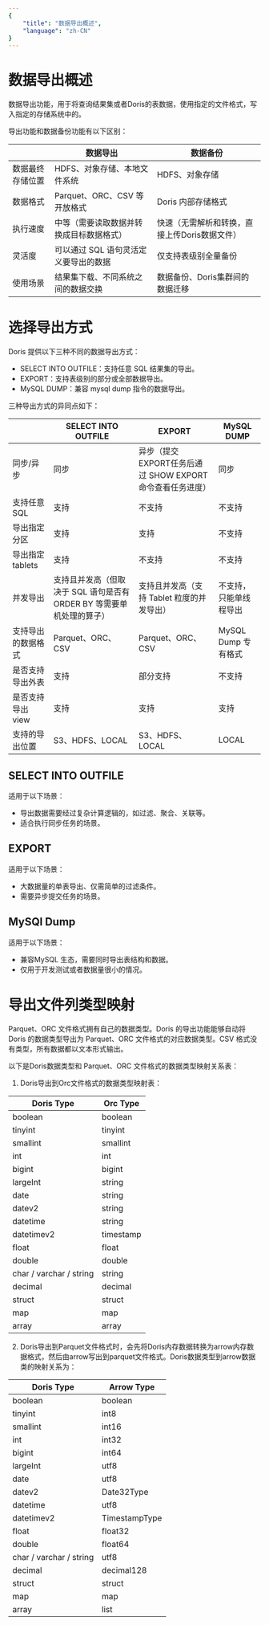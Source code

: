 ```yaml
---
{
    "title": "数据导出概述",
    "language": "zh-CN"
}
---
```


<!-- 
Licensed to the Apache Software Foundation (ASF) under one
or more contributor license agreements.  See the NOTICE file
distributed with this work for additional information
regarding copyright ownership.  The ASF licenses this file
to you under the Apache License, Version 2.0 (the
"License"); you may not use this file except in compliance
with the License.  You may obtain a copy of the License at

  http://www.apache.org/licenses/LICENSE-2.0

Unless required by applicable law or agreed to in writing,
software distributed under the License is distributed on an
"AS IS" BASIS, WITHOUT WARRANTIES OR CONDITIONS OF ANY
KIND, either express or implied.  See the License for the
specific language governing permissions and limitations
under the License.
-->

# 数据导出概述
数据导出功能，用于将查询结果集或者Doris的表数据，使用指定的文件格式，写入指定的存储系统中的。

导出功能和数据备份功能有以下区别：

| |数据导出|数据备份|
| ----- | ----- | ----- |
|数据最终存储位置|HDFS、对象存储、本地文件系统|HDFS、对象存储|
|数据格式|Parquet、ORC、CSV 等开放格式|Doris 内部存储格式|
|执行速度|中等（需要读取数据并转换成目标数据格式）|快速（无需解析和转换，直接上传Doris数据文件）|
|灵活度|可以通过 SQL 语句灵活定义要导出的数据|仅支持表级别全量备份|
|使用场景|结果集下载、不同系统之间的数据交换|数据备份、Doris集群间的数据迁移|

# 选择导出方式
Doris 提供以下三种不同的数据导出方式：

* SELECT INTO OUTFILE：支持任意 SQL 结果集的导出。
* EXPORT：支持表级别的部分或全部数据导出。
* MySQL DUMP：兼容 mysql dump 指令的数据导出。



三种导出方式的异同点如下：

| |SELECT INTO OUTFILE|EXPORT|MySQL DUMP|
| ----- | ----- | ----- | ----- |
|同步/异步|同步|异步（提交EXPORT任务后通过 SHOW EXPORT 命令查看任务进度）|同步|
|支持任意 SQL|支持|不支持|不支持|
|导出指定分区|支持|支持|不支持|
|导出指定tablets|支持|不支持|不支持|
|并发导出|支持且并发高（但取决于 SQL 语句是否有 ORDER BY 等需要单机处理的算子）|支持且并发高（支持 Tablet 粒度的并发导出）|不支持，只能单线程导出|
|支持导出的数据格式|Parquet、ORC、CSV|Parquet、ORC、CSV|MySQL Dump 专有格式|
|是否支持导出外表|支持|部分支持|不支持|
|是否支持导出view|支持|支持|支持|
|支持的导出位置|S3、HDFS、LOCAL|S3、HDFS、LOCAL|LOCAL|

## SELECT INTO OUTFILE
适用于以下场景：

* 导出数据需要经过复杂计算逻辑的，如过滤、聚合、关联等。
* 适合执行同步任务的场景。

## EXPORT
适用于以下场景：

* 大数据量的单表导出、仅需简单的过滤条件。
* 需要异步提交任务的场景。

## MySQl Dump
适用于以下场景：

* 兼容MySQL 生态，需要同时导出表结构和数据。
* 仅用于开发测试或者数据量很小的情况。



# 导出文件列类型映射
Parquet、ORC 文件格式拥有自己的数据类型。Doris 的导出功能能够自动将 Doris 的数据类型导出为 Parquet、ORC 文件格式的对应数据类型。CSV 格式没有类型，所有数据都以文本形式输出。



以下是Doris数据类型和 Parquet、ORC 文件格式的数据类型映射关系表：

1. Doris导出到Orc文件格式的数据类型映射表：

|Doris Type|Orc Type|
| ----- | ----- |
|boolean|boolean|
|tinyint|tinyint|
|smallint|smallint|
|int|int|
|bigint|bigint|
|largeInt|string|
|date|string|
|datev2|string|
|datetime|string|
|datetimev2|timestamp|
|float|float|
|double|double|
|char / varchar / string|string|
|decimal|decimal|
|struct|struct|
|map|map|
|array|array|

2. Doris导出到Parquet文件格式时，会先将Doris内存数据转换为arrow内存数据格式，然后由arrow写出到parquet文件格式。Doris数据类型到arrow数据类的映射关系为：

|Doris Type|Arrow Type|
| ----- | ----- |
|boolean|boolean|
|tinyint|int8|
|smallint|int16|
|int|int32|
|bigint|int64|
|largeInt|utf8|
|date|utf8|
|datev2|Date32Type|
|datetime|utf8|
|datetimev2|TimestampType|
|float|float32|
|double|float64|
|char / varchar / string|utf8|
|decimal|decimal128|
|struct|struct|
|map|map|
|array|list|

